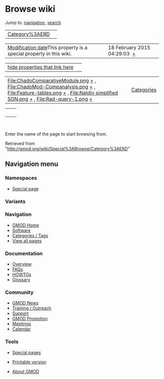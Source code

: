 









<span id="top"></span>







# <span dir="auto">Browse wiki</span>









Jump to: [navigation](#mw-navigation), [search](#p-search)





|                                                   |     |
|---------------------------------------------------|-----|
| [Category%3AERD](/wiki/Category%3AERD "Category%3AERD") |     |

|  |  |
|----|----|
| <span class="smw-highlighter" data-type="1" state="inline" data-title="Property"><span class="smwbuiltin">[Modification date](/wiki/Property:Modification_date "Property:Modification date")</span><span class="smwttcontent">This property is a special property in this wiki.</span></span> | <span class="smwb-value">18 February 2015 04:29:03  <span class="smwsearch">[+](/wiki/Special%3ASearchByProperty/Modification-20date/18-20February-202015-2004:29:03 "Special%3ASearchByProperty/Modification-20date/18-20February-202015-2004:29:03")</span></span> |

<span id="smw_browse_incoming"></span>

|  |  |
|----|----|
| [hide properties that link here](/mediawiki/index.php?title=Special:Browse&offset=0&dir=out&article=Category%3AERD)  |  |

|  |  |
|----|----|
| <span class="smwb-ivalue">[File:ChadoComparativeModule.png](/wiki/File:ChadoComparativeModule.png "File:ChadoComparativeModule.png") <span class="smwbrowse">[+](/wiki/Special%3ABrowse/File:ChadoComparativeModule.png "Special%3ABrowse/File:ChadoComparativeModule.png")</span></span> , <span class="smwb-ivalue">[File:ChadoMod-Companalysis.png](/wiki/File:ChadoMod-Companalysis.png "File:ChadoMod-Companalysis.png") <span class="smwbrowse">[+](/wiki/Special%3ABrowse/File:ChadoMod-2DCompanalysis.png "Special%3ABrowse/File:ChadoMod-2DCompanalysis.png")</span></span> , <span class="smwb-ivalue">[File:Feature-tables.png](/wiki/File:Feature-tables.png "File:Feature-tables.png") <span class="smwbrowse">[+](/wiki/Special%3ABrowse/File:Feature-2Dtables.png "Special%3ABrowse/File:Feature-2Dtables.png")</span></span> , <span class="smwb-ivalue">[File:Natdiv simplified SGN.png](/wiki/File:Natdiv_simplified_SGN.png "File:Natdiv simplified SGN.png") <span class="smwbrowse">[+](/wiki/Special%3ABrowse/File:Natdiv-20simplified-20SGN.png "Special%3ABrowse/File:Natdiv-20simplified-20SGN.png")</span></span> , <span class="smwb-ivalue">[File:Rad-query-1.png](/wiki/File:Rad-query-1.png "File:Rad-query-1.png") <span class="smwbrowse">[+](/wiki/Special%3ABrowse/File:Rad-2Dquery-2D1.png "Special%3ABrowse/File:Rad-2Dquery-2D1.png")</span></span> | [Categories](/wiki/Special%3ACategories "Special%3ACategories") |

|     |     |
|-----|-----|
|     |     |

 

Enter the name of the page to start browsing from.  





Retrieved from "<http://gmod.org/wiki/Special%3ABrowse/Category%3AERD>"

















## Navigation menu









### Namespaces

- <span id="ca-nstab-special">[Special
  page](/wiki/Special%3ABrowse/Category%3AERD "This is a special page, you cannot edit the page itself")</span>





### 

### Variants[](#)



























<a href="/wiki/Main_Page"
style="background-image: url(http://gmod.org/images/GMOD-cogs.png);"
title="Visit the main page"></a>





### Navigation



- <span id="n-GMOD-Home">[GMOD Home](/wiki/Main_Page)</span>
- <span id="n-Software">[Software](/wiki/GMOD_Components)</span>
- <span id="n-Categories-.2F-Tags">[Categories /
  Tags](/wiki/Categories)</span>
- <span id="n-View-all-pages">[View all
  pages](/wiki/Special:AllPages)</span>







### Documentation



- <span id="n-Overview">[Overview](/wiki/Overview)</span>
- <span id="n-FAQs">[FAQs](/wiki/Category%3AFAQ)</span>
- <span id="n-HOWTOs">[HOWTOs](/wiki/Category%3AHOWTO)</span>
- <span id="n-Glossary">[Glossary](/wiki/Glossary)</span>







### Community



- <span id="n-GMOD-News">[GMOD News](/wiki/GMOD_News)</span>
- <span id="n-Training-.2F-Outreach">[Training /
  Outreach](/wiki/Training_and_Outreach)</span>
- <span id="n-Support">[Support](/wiki/Support)</span>
- <span id="n-GMOD-Promotion">[GMOD
  Promotion](/wiki/GMOD_Promotion)</span>
- <span id="n-Meetings">[Meetings](/wiki/Meetings)</span>
- <span id="n-Calendar">[Calendar](/wiki/Calendar)</span>







### Tools



- <span id="t-specialpages"><a href="/wiki/Special%3ASpecialPages" accesskey="q"
  title="A list of all special pages [q]">Special pages</a></span>
- <span id="t-print"><a
  href="/mediawiki/index.php?title=Special%3ABrowse/Category%3AERD&amp;printable=yes"
  rel="alternate" accesskey="p"
  title="Printable version of this page [p]">Printable version</a></span>











- <span id="footer-places-about">[About
  GMOD](/wiki/GMOD%3AAbout "GMOD%3AAbout")</span>

<!-- -->







